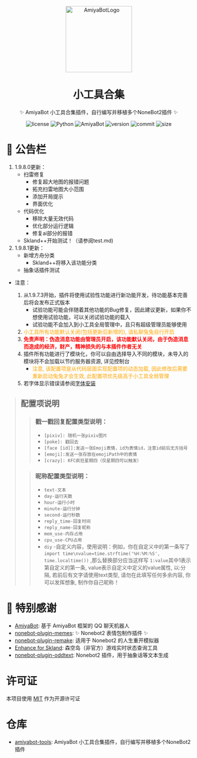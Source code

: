 ﻿<div align="center">
    <img src="https://i0.hdslb.com/bfs/album/9dda3f738e0745014f2e878b8f0a4a21f341d877.png" width="180" height="180" alt="AmiyaBotLogo">
</div>

<div align="center">

# 小工具合集

✨ AmiyaBot 小工具合集插件，自行编写并移植多个NoneBot2插件 ✨

<p align="center">
    <img alt="license" src="https://img.shields.io/badge/license-MIT-green">
    <img src="https://img.shields.io/badge/python-3.8+-blue.svg" alt="Python">
    <img src="https://img.shields.io/badge/amiyabot-1.5.9+-red.svg" alt="AmiyaBot">
    <img alt="version" src="https://img.shields.io/badge/version-1.9.8.1-orange">
    <img alt="commit" src="https://img.shields.io/github/commit-activity/m/wutongshufqw/amiyabot-tools?color=%23ff69b4">
    <img alt="size" src="https://img.shields.io/github/repo-size/wutongshufqw/amiyabot-tools?color=%23ffeb3b">
</p>
</div>

# 🎉 公告栏

1. 1.9.8.0更新：
   - 扫雷修复
     - 修复超大地图的报错问题
     - 拓充扫雷地图大小范围
     - 添加开局提示
     - 界面优化
   - 代码优化
     - 移除大量无效代码
     - 优化部分运行逻辑
     - 修复ai部分的报错
   - Skland++开始测试！（请参阅test.md)
2. 1.9.8.1更新：
   - 新增方舟分类
     - Skland++将移入该功能分类
   - 抽象话插件测试

- 注意：

  1. 从1.9.7.3开始，插件将使用试验性功能进行新功能开发，待功能基本完善后将会发布正式版本
     - 试验功能可能会伴随着其他功能的Bug修复，因此建议更新，如果你不想使用试验功能，可以关闭试验功能的载入
     - 试验功能不会加入到小工具全局管理中，且只有超级管理员能够使用
  2. <font color=Orange>小工具所有功能默认关闭(包括更新后新增的), 请私聊兔兔自行开启 </font>
  3. <font color=Red>**免责声明：伪造消息功能由管理员开启，该功能默认关闭，由于伪造消息而造成的经济，财产，精神损失的与本插件作者无关** </font>
  4. 插件所有功能进行了模块化，你可以自由选择导入不同的模块，未导入的模块将不会加载以节约服务器资源, 详见控制台
     - <font color=Orange>注意, 该配置项是从代码层面实现配置项的动态加载, 因此修改后需要重新启动兔兔才会生效,
       此配置项优先级高于小工具全局管理</font>
  5. 若字体显示错误请参阅[字体安装](https://github.com/MeetWq/meme-generator/blob/main/docs/install.md)

> ## 配置项说明
>
>> ### 戳一戳回复配置类型说明：
>>
>> - `[pixiv]: 随机一张pixiv图片`
>> - `[poke]: 戳回去`
>> - `[face [id]]:发送一张Emoji表情，id为表情id，注意id前后无方括号`
>> - `[emoji]:发送一张存放在emojiPath中的表情`
>> - `[crazy]: KFC疯狂星期四（仅星期四可以触发）`
>>
>
>> ### 昵称配置类型说明：
>>
>> - `text-文本`
>> - `day-运行天数`
>> - `hour-运行小时`
>> - `minute-运行分钟`
>> - `second-运行秒数`
>> - `reply_time-回复时间`
>> - `reply_name-回复昵称`
>> - `mem_use-内存占用`
>> - `cpu_use-CPU占用`
>> - `diy`
>>   -自定义内容，使用说明：例如，你在自定义中的第一条写了 `import time\nvalue=time.strftime('%H:%M:%S', time.localtime())`
>>   ,那么替换部分应当这样写 `1:value`其中1表示第自定义的第一条, value表示自定义中定义的value属性, 以:分隔,
>>   若前后有文字请使用text类型, 请勿在此填写任何多余内容, 你可以发挥想象, 制作你自己昵称！
>>

# 🎉 特别感谢
- [AmiyaBot](https://github.com/AmiyaBot/Amiya-Bot): 基于 AmiyaBot 框架的 QQ 聊天机器人
- [nonebot-plugin-memes](https://github.com/noneplugin/nonebot-plugin-memes): ✨ Nonebot2 表情包制作插件 ✨
- [nonebot-plugin-remake](https://github.com/noneplugin/nonebot-plugin-remake): 适用于 Nonebot2 的人生重开模拟器
- [Enhance for Skland](https://github.com/LaviniaFalcone/Enhance-for-Skland): 森空岛（非官方）游戏实时状态查询工具
- [nonebot-plugin-oddtext](https://github.com/noneplugin/nonebot-plugin-oddtext): Nonebot2 插件，用于抽象话等文本生成

# 许可证
本项目使用 [MIT](https://choosealicense.com/licenses/mit/) 作为开源许可证

# 仓库
- [amiyabot-tools](https://github.com/wutongshufqw/amiyabot-tools): AmiyaBot 小工具合集插件，自行编写并移植多个NoneBot2插件
